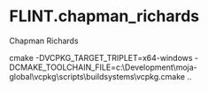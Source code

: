 # FLINT.chapman_richards

Chapman Richards

cmake -DVCPKG_TARGET_TRIPLET=x64-windows -DCMAKE_TOOLCHAIN_FILE=c:\Development\moja-global\vcpkg\scripts\buildsystems\vcpkg.cmake ..

